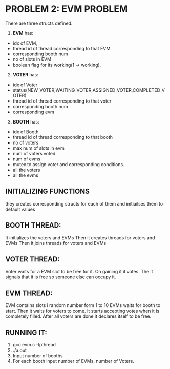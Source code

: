 PROBLEM 2: EVM PROBLEM
======================

There are three structs defined.
1. **EVM** has:
 - idx of EVM,
 - thread id of thread corresponding to that EVM 
 - corresponding booth num
 - no of slots in EVM 
 - boolean flag for its working(1 -> working).

2. **VOTER** has:
 - idx of Voter
 - status(NEW_VOTER,WAITING_VOTER,ASSIGNED_VOTER,COMPLETED_VOTER)
 - thread id of thread corresponding to that voter
 - corresponding booth num
 - corresponding evm

3. **BOOTH** has:
 - idx of Booth
 - thread id of thread corresponding to that booth
 - no of voters
 - max num of slots in evm
 - num of voters voted
 - num of evms
 - mutex to assign voter and corresponding conditions.
 - all the voters
 - all the evms

INITIALIZING FUNCTIONS
----------------------
they creates corresponding structs for each of them and initiailses them to default values

BOOTH THREAD:
-------------
It initializes the voters and EVMs
Then it creates threads for voters and EVMs
Then it joins threads for voters and EVMs

VOTER THREAD:
-------------
Voter waits for a EVM slot to be free for it.
On gaining it it votes.
The it signals that it is free so someone else can occupy it.

EVM THREAD:
-----------
EVM contains slots i random number form 1 to 10
EVMs waits for booth to start.
Then it waits for voters to come. 
It starts accepting votes when it is completely filled.
After all voters are done it declares itself to be free.

RUNNING IT:
-----------
1. gcc evm.c -lpthread
2. ./a.out
3. Input number of booths
4. For each booth input number of EVMs, number of Voters.
